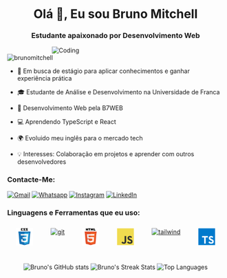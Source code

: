 
<h1 align="center">Olá 👋, Eu sou Bruno Mitchell</h1>
<h3 align="center">Estudante apaixonado por Desenvolvimento Web</h3>

<img align="right" alt="Coding" width="400" src="https://cdn.filestackcontent.com/efbSR18hT5uRKuo0zoMA"/>


<p align="left"> <img src="https://komarev.com/ghpvc/?username=brunomitchell&label=Profile%20views&color=0e75b6&style=flat" alt="brunomitchell" /> </p>

- 🚀 Em busca de estágio para aplicar conhecimentos e ganhar experiência prática  

- 🎓 Estudante de Análise e Desenvolvimento na Universidade de Franca  

- 📘 Desenvolvimento Web pela B7WEB  

- 💻 Aprendendo TypeScript e React  

- 🌍 Evoluido meu inglês para o mercado tech  

- 💡 Interesses: Colaboração em projetos e aprender com outros desenvolvedores

<h3 align="left">Contacte-Me:</h3>
<p align="left">
  
[![Gmail](https://img.shields.io/badge/Gmail-D14836?style=for-the-badge&logo=gmail&logoColor=white)](mailto:bruno.crbr7@gmail.com)
[![Whatsapp](https://img.shields.io/badge/WhatsApp-25D366?style=for-the-badge&logo=whatsapp&logoColor=white)](https://wa.me/351931625932)
[![Instagram](https://img.shields.io/badge/Instagram-E4405F?style=for-the-badge&logo=instagram&logoColor=white)](https://instagram.com/bruno_mit)
[![LinkedIn](https://img.shields.io/badge/LinkedIn-0077B5?style=for-the-badge&logo=linkedin&logoColor=white)](https://linkedin.com/in/bruno-mitchell-246b4a2a6)

<h3 align="left">Linguagens e Ferramentas que eu uso:</h3>

<div style="display: flex; justify-content: space-around; flex-wrap: wrap; gap: 20px; padding: 10px;">
  <a href="https://www.w3schools.com/css/" target="_blank" rel="noreferrer">
    <img src="https://raw.githubusercontent.com/devicons/devicon/master/icons/css3/css3-original-wordmark.svg" alt="css3" width="40" height="40"/>
  </a>
  <a href="https://git-scm.com/" target="_blank" rel="noreferrer">
    <img src="https://www.vectorlogo.zone/logos/git-scm/git-scm-icon.svg" alt="git" width="40" height="40"/>
  </a>
  <a href="https://www.w3.org/html/" target="_blank" rel="noreferrer">
    <img src="https://raw.githubusercontent.com/devicons/devicon/master/icons/html5/html5-original-wordmark.svg" alt="html5" width="40" height="40"/>
  </a>
  <a href="https://developer.mozilla.org/en-US/docs/Web/JavaScript" target="_blank" rel="noreferrer">
    <img src="https://raw.githubusercontent.com/devicons/devicon/master/icons/javascript/javascript-original.svg" alt="javascript" width="40" height="40"/>
  </a>
  <a href="https://tailwindcss.com/" target="_blank" rel="noreferrer">
    <img src="https://www.vectorlogo.zone/logos/tailwindcss/tailwindcss-icon.svg" alt="tailwind" width="40" height="40"/>
  </a>
  <a href="https://www.typescriptlang.org/" target="_blank" rel="noreferrer">
    <img src="https://raw.githubusercontent.com/devicons/devicon/master/icons/typescript/typescript-original.svg" alt="typescript" width="40" height="40"/>
  </a>
</div>


##

<p align="center">
  <img src="https://github-readme-stats.vercel.app/api?username=brunomitchell&show_icons=true&theme=highcontrast" alt="Bruno's GitHub stats" />
  <img src="https://github-readme-streak-stats.herokuapp.com/?user=brunomitchell&theme=highcontrast" alt="Bruno's Streak Stats" />
  <img src="https://github-readme-stats.vercel.app/api/top-langs/?username=brunomitchell&layout=compact&theme=highcontrast" alt="Top Languages" />
</p>

<style>
.contact-badge:hover {
    transform: scale(1.1);
    transition: transform 0.2s;
}
</style>







